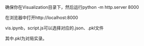 确保你在Visualization目录下，然后运行python -m http.server 8000

在浏览器中打开http://localhost:8000

vis.ipynb，script.js可以选择对应的.json、.pkl文件

其中.pkl为对局实录。
